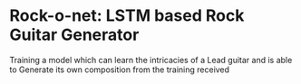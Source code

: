 # Rock-o-net: LSTM based Rock Guitar Generator
Training a model which can learn the intricacies of a Lead guitar and is able to Generate its own composition from the training received
